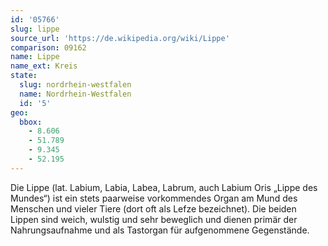 ```yaml
---
id: '05766'
slug: lippe
source_url: 'https://de.wikipedia.org/wiki/Lippe'
comparison: 09162
name: Lippe
name_ext: Kreis
state:
  slug: nordrhein-westfalen
  name: Nordrhein-Westfalen
  id: '5'
geo:
  bbox:
    - 8.606
    - 51.789
    - 9.345
    - 52.195
---
```


Die Lippe (lat. Labium, Labia, Labea, Labrum, auch Labium Oris „Lippe des Mundes“) ist ein stets paarweise vorkommendes Organ am Mund des Menschen und vieler Tiere (dort oft als Lefze bezeichnet). Die beiden Lippen sind weich, wulstig und sehr beweglich und dienen primär der Nahrungsaufnahme und als Tastorgan für aufgenommene Gegenstände.
